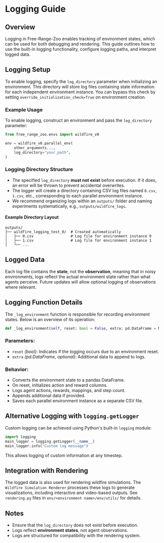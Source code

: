 # Logging Guide

## Overview
Logging in Free-Range-Zoo enables tracking of environment states, which can be used for both debugging and rendering. This guide outlines how to use the built-in logging functionality, configure logging paths, and interpret logged data.

## Logging Setup
To enable logging, specify the `log_directory` parameter when initializing an environment. This directory will store log files containing state information for each independent environment instance. You can bypass this check by setting `override_initialization_check=True` on environment creation.

### Example Usage
To enable logging, construct an environment and pass the `log_directory` parameter:

```python
from free_range_zoo.envs import wildfire_v0

env = wildfire_v0.parallel_env(
    other_arguments...,  
    log_directory="your_path",
)
```

### Logging Directory Structure
- The specified `log_directory` **must not exist** before execution. If it does, an error will be thrown to prevent accidental overwrites.
- The logger will create a directory containing CSV log files named `0.csv`, `1.csv`, etc., corresponding to each parallel environment instance.
- We recommend organizing logs within an `outputs/` folder and naming experiments systematically, e.g., `outputs/wildfire_logs`.

#### Example Directory Layout
```
outputs/
├── wildfire_logging_test_0/  # Created automatically
│   ├── 0.csv                 # Log file for environment instance 0
│   ├── 1.csv                 # Log file for environment instance 1
│   └── ...
```

## Logged Data
Each log file contains the **state**, not the **observation**, meaning that in noisy environments, logs reflect the actual environment state rather than what agents perceive. Future updates will allow optional logging of observations where relevant.

## Logging Function Details
The `_log_environment` function is responsible for recording environment states. Below is an overview of its operation:

```python
def _log_environment(self, reset: bool = False, extra: pd.DataFrame = None) -> None:
```

### Parameters:
- `reset` *(bool)*: Indicates if the logging occurs due to an environment reset.
- `extra` *(pd.DataFrame, optional)*: Additional data to append to logs.

### Behavior:
- Converts the environment state to a pandas DataFrame.
- On reset, initializes action and reward columns.
- Logs agent actions, rewards, mappings, and step count.
- Appends additional data if provided.
- Saves each parallel environment instance as a separate CSV file.

## Alternative Logging with `logging.getLogger`
Custom logging can be achieved using Python's built-in `logging` module:

```python
import logging
main_logger = logging.getLogger(__name__)
main_logger.info("Custom log message")
```

This allows logging of custom information at any timestep.

## Integration with Rendering
The logged data is also used for rendering wildfire simulations. The `Wildfire Simulation Renderer` processes these logs to generate visualizations, including interactive and video-based outputs. See `rendering.py` files in `env/<environment name>/env/utils/` for details.

## Notes
- Ensure that the `log_directory` does not exist before execution.
- Logs reflect **environment states**, not agent observations.
- Logs are structured for compatibility with the rendering system.



